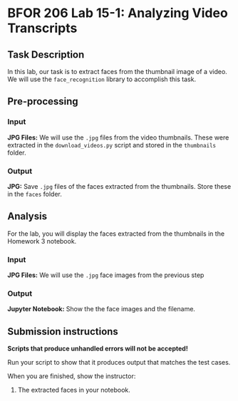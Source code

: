 # BFOR 206 Lab 15-1: Analyzing Video Transcripts

## Task Description

In this lab, our task is to extract faces from the thumbnail
image of a video. We will use the `face_recognition` library
to accomplish this task.

## Pre-processing

### Input

**JPG Files:** We will use the `.jpg` files from the video
thumbnails. These were extracted in the `download_videos.py`
script and stored in the `thumbnails` folder.

### Output

**JPG:** Save `.jpg` files of the faces extracted from the
thumbnails. Store these in the `faces` folder.

## Analysis

For the lab, you will display the faces extracted from the
thumbnails in the Homework 3 notebook.

### Input

**JPG Files:** We will use the `.jpg` face images from the previous
step

### Output

**Jupyter Notebook:** Show the the face images and the filename.

## Submission instructions

**Scripts that produce unhandled errors will not be accepted!**

Run your script to show that it produces output that
matches the test cases.

When you are finished, show the instructor:

1. The extracted faces in your notebook.
